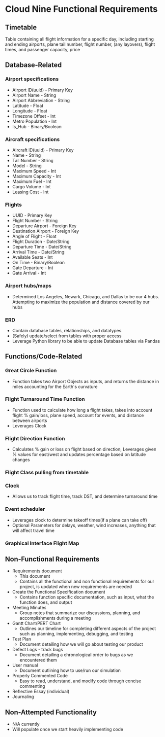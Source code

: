 # Cloud Nine Functional Requirements

## Timetable

Table containing all flight information for a specific day, including starting and ending airports, plane tail number, flight number, (any layovers), flight times, and passenger capacity, price

## Database-Related

### Airport specifications

- Airport ID(uuid) - Primary Key
- Airport Name - String
- Airport Abbreviation - String
- Latitude - Float
- Longitude - Float
- Timezone Offset - Int
- Metro Population - Int
- Is_Hub - Binary/Boolean

### Aircraft specifications

- Aircraft ID(uuid) - Primary Key
- Name - String
- Tail Number - String
- Model - String
- Maximum Speed - Int
- Maximum Capacity - Int
- Maximum Fuel - Int
- Cargo Volume - Int
- Leasing Cost - Int

### Flights

- UUID - Primary Key
- Flight Number - String
- Departure Airport - Foreign Key
- Destination Airport - Foreign Key
- Angle of Flight - Float
- Flight Duration - Date/String
- Departure Time - Date/String
- Arrival Time - Date/String
- Available Seats - Int
- On Time - Binary/Boolean
- Gate Departure - Int
- Gate Arrival - Int

### Airport hubs/maps

- Determined Los Angeles, Newark, Chicago, and Dallas to be our 4 hubs. Attempting to maximize the population and distance covered by our hubs

### ERD

- Contain database tables, relationships, and datatypes
- (Safely) update/select from tables with proper access
- Leverage Python library to be able to update Database tables via Pandas

## Functions/Code-Related

### Great Circle Function

- Function takes two Airport Objects as inputs, and returns the distance in miles accounting for the Earth's curvature
### Flight Turnaround Time Function

- Function used to calculate how long a flight takes, takes into account flight % gain/loss, plane speed, account for events, and distance between airports
- Leverages Clock

### Flight Direction Function

- Calculates % gain or loss on flight based on direction, Leverages given % values for east/west and updates percentage based on latitude changes

### Flight Class pulling from timetable

### Clock

- Allows us to track flight time, track DST, and determine turnaround time

### Event scheduler

- Leverages clock to determine takeoff times(if a plane can take off)
- Optional Parameters for delays, weather, wind increases, anything that will affect travel time

### Graphical Interface Flight Map

## Non-Functional Requirements

- Requirements document
    - This document
    - Contains all the functional and non functional requirements for our project, is updated when new requirements are needed
- Create the Functional Specification document
    - Contains function specific documentation, such as input, what the function does, and output
- Meeting Minutes
    - Group notes that summarize our discussions, planning, and accomplishments during a meeting
- Gantt Chart/PERT Chart
    - Outlines our timeline for completing different aspects of the project such as planning, implementing, debugging, and testing
- Test Plan
    - Document detailing how we will go about testing our product
- Defect Logs - track bugs
    - Document detailing a chronological order to bugs as we encountered them
- User manual
    - Document outlining how to use/run our simulation
- Properly Commented Code
    - Easy to read, understand, and modify code through concise commenting
- Reflective Essay (individual)
- Journaling

## Non-Attempted Functionality

- N/A currently
- Will populate once we start heavily implementing code
